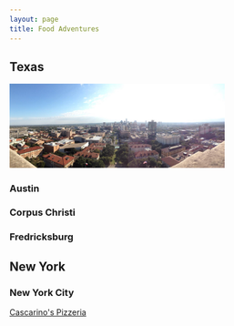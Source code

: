 ```yaml
---
layout: page
title: Food Adventures
---
```



## Texas



<img src="/files/Austin2.jpg" alt="Austin" style="width:75%;text-align:center;margin: auto;">

### Austin



### Corpus Christi



### Fredricksburg



## New York

### New York City

<a href="http://josephbae.me/ee316_lab1">Cascarino's Pizzeria</a>